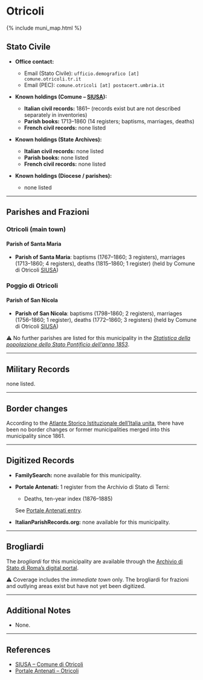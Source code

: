 # Otricoli

{% include muni_map.html %}

## Stato Civile

* **Office contact:**

  * Email (Stato Civile): `ufficio.demografico [at] comune.otricoli.tr.it`
  * Email (PEC): `comune.otricoli [at] postacert.umbria.it`

* **Known holdings (Comune – [SIUSA](https://siusa-archivi.cultura.gov.it/cgi-bin/siusa/pagina.pl?TipoPag=comparc&Chiave=309499)):**

  * **Italian civil records:** 1861– (records exist but are not described separately in inventories)
  * **Parish books:** 1713–1860 (14 registers; baptisms, marriages, deaths)
  * **French civil records:** none listed

* **Known holdings (State Archives):**

  * **Italian civil records:** none listed
  * **Parish books:** none listed
  * **French civil records:** none listed

* **Known holdings (Diocese / parishes):**

  * none listed

---

## Parishes and Frazioni

### Otricoli (main town)

#### Parish of Santa Maria

* **Parish of Santa Maria**: baptisms (1767–1860; 3 registers), marriages (1713–1860; 4 registers), deaths (1815–1860; 1 register) (held by Comune di Otricoli [SIUSA](https://siusa-archivi.cultura.gov.it/cgi-bin/siusa/pagina.pl?TipoPag=comparc&Chiave=309499))

### Poggio di Otricoli

#### Parish of San Nicola

* **Parish of San Nicola**: baptisms (1798–1860; 2 registers), marriages (1756–1860; 1 register), deaths (1772–1860; 3 registers) (held by Comune di Otricoli [SIUSA](https://siusa-archivi.cultura.gov.it/cgi-bin/siusa/pagina.pl?TipoPag=comparc&Chiave=309499))

⚠️ No further parishes are listed for this municipality in the *[Statistica della popolazione dello Stato Pontificio dell’anno 1853](https://www.google.it/books/edition/Statistics_della_popolazione_dello_Stato/v6dCAQAAMAAJ)*.

---

## Military Records

none listed.

---

## Border changes

According to the [Atlante Storico Istituzionale dell’Italia unita](http://dati.san.beniculturali.it/asi/local/), there have been no border changes or former municipalities merged into this municipality since 1861.

---

## Digitized Records

* **FamilySearch:** none available for this municipality.

* **Portale Antenati:** 1 register from the Archivio di Stato di Terni:

  * Deaths, ten-year index (1876–1885)

  See [Portale Antenati entry](https://antenati.cultura.gov.it/ark:/12657/an_ua37840562/).

* **ItalianParishRecords.org:** none available for this municipality.

---

## Brogliardi

The *brogliardi* for this municipality are available through the [Archivio di Stato di Roma’s digital portal](https://imagoarchiviodistatoroma.cultura.gov.it/Gregoriano/s_brogliardi.php?Provincia=Spoleto&Denominazione=Otricoli).

⚠️ Coverage includes the *immediate town* only. The brogliardi for frazioni and outlying areas exist but have not yet been digitized.

---

## Additional Notes

* None.

---

## References

* [SIUSA – Comune di Otricoli](https://siusa-archivi.cultura.gov.it/cgi-bin/siusa/pagina.pl?TipoPag=comparc&Chiave=309499)
* [Portale Antenati – Otricoli](https://antenati.cultura.gov.it/ark:/12657/an_ua37840562/)
